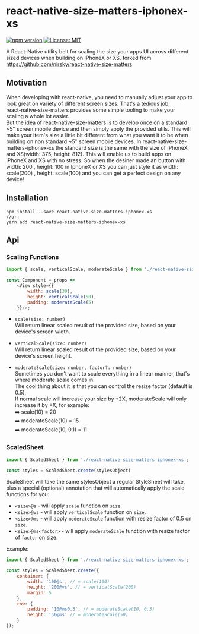# react-native-size-matters-iphonex-xs

[![npm version](https://badge.fury.io/js/react-native-size-matters-iphonex-xs.svg)](https://badge.fury.io/js/react-native-size-matters-iphonex-xs)
[![License: MIT](https://img.shields.io/badge/License-MIT-yellow.svg)](https://opensource.org/licenses/MIT)

A React-Native utility belt for scaling the size your apps UI across different sized devices when building on IPhoneX or XS.
forked from https://github.com/nirsky/react-native-size-matters

## Motivation
When developing with react-native, you need to manually adjust your app to look great on variety of different screen sizes. That's a tedious job.  
react-native-size-matters provides some simple tooling to make your scaling a whole lot easier.  
But the idea of react-native-size-matters is to develop once on a standard ~5" screen mobile device and then simply apply the provided utils. 
This will make your item's size a little bit different from what you want it to be when building on non standard ~5" screen mobile devices.
In react-native-size-matters-iphonex-xs the standard size is the same with the size of IPhoneX and XS(width: 375, height: 812).
This will enable us to build apps on IPhoneX and XS with no stress. 
So when the desiner made an button with width: 200 , height: 100 in IphoneX or XS you can just style it as width: scale(200) , height: scale(100) and you can get a perfect design on any device!

## Installation
```
npm install --save react-native-size-matters-iphonex-xs
//or:
yarn add react-native-size-matters-iphonex-xs
```

## Api
### Scaling Functions
```js
import { scale, verticalScale, moderateScale } from './react-native-size-matters-iphonex-xs';

const Component = props =>
    <View style={{
        width: scale(30),
        height: verticalScale(50),
        padding: moderateScale(5)
    }}/>;
```


* `scale(size: number)`  
Will return linear scaled result of the provided size, based on your device's screen width.
* `verticalScale(size: number)`  
Will return linear scaled result of the provided size, based on your device's screen height.

* `moderateScale(size: number, factor?: number)`  
Sometimes you don't want to scale everything in a linear manner, that's where moderate scale comes in.  
The cool thing about it is that you can control the resize factor (default is 0.5).  
If normal scale will increase your size by +2X, moderateScale will only increase it by +X, for example:  
➡️ scale(10) = 20  
➡️ moderateScale(10) = 15  
➡️ moderateScale(10, 0.1) = 11  

### ScaledSheet
```js
import { ScaledSheet } from './react-native-size-matters-iphonex-xs';

const styles = ScaledSheet.create(stylesObject)
```

ScaleSheet will take the same stylesObject a regular StyleSheet will take, plus a special (optional) annotation that will automatically apply the scale functions for you:
* `<size>@s` - will apply `scale` function on `size`.
* `<size>@vs` - will apply `verticalScale` function on `size`.
* `<size>@ms` - will apply `moderateScale` function with resize factor of 0.5 on `size`.
* `<size>@ms<factor>` - will apply `moderateScale` function with resize factor of `factor` on size.

Example:
```js
import { ScaledSheet } from './react-native-size-matters-iphonex-xs';

const styles = ScaledSheet.create({
    container: {
        width: '100@s', // = scale(100)
        height: '200@vs', // = verticalScale(200)
        margin: 5
    },
    row: {
        padding: '10@ms0.3', // = moderateScale(10, 0.3)
        height: '50@ms' // = moderateScale(50)
    }
});
```
